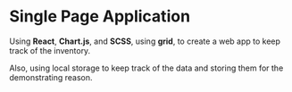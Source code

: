 # Single Page Application
Using **React**, **Chart.js**, and **SCSS**, using **grid**, to create a web app to keep track of the inventory.

Also, using local storage to keep track of the data and storing them for the demonstrating reason.